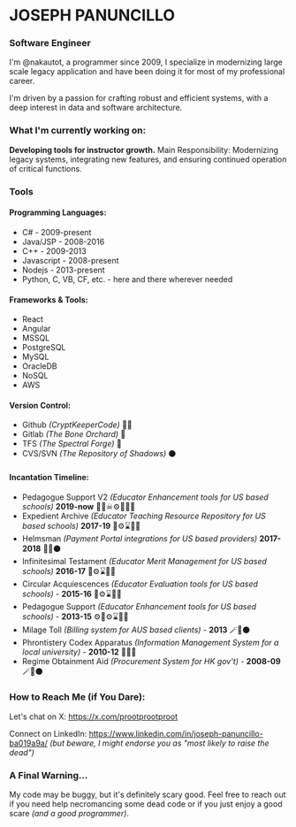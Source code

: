 # JOSEPH PANUNCILLO
### Software Engineer 

I'm @nakautot, a programmer since 2009, I specialize in modernizing large scale legacy application and have been doing it for most of my professional career.

I'm driven by a passion for crafting robust and efficient systems, with a deep interest in data and software architecture.

### What I'm currently working on:

**Developing tools for instructor growth.**
Main Responsibility: Modernizing legacy systems, integrating new features, and ensuring continued operation of critical functions.

### Tools

#### Programming Languages:

- C# - 2009-present 
- Java/JSP - 2008-2016
- C++ - 2009-2013
- Javascript - 2008-present
- Nodejs - 2013-present
- Python, C, VB, CF, etc. - here and there wherever needed

#### Frameworks & Tools:
- React
- Angular
- MSSQL
- PostgreSQL
- MySQL
- OracleDB
- NoSQL
- AWS

#### Version Control:
- Github _(CryptKeeperCode)_ 💂‍♂️
- Gitlab _(The Bone Orchard)_ 🦴
- TFS _(The Spectral Forge)_ 🔨
- CVS/SVN _(The Repository of Shadows)_ ⚫

#### Incantation Timeline:

- Pedagogue Support V2 _(Educator Enhancement tools for US based schools)_ **2019-now** 🔩🐴☠⚙📖💂‍♂️
- Expedient Archive _(Educator Teaching Resource Repository for US based schools)_ **2017-19** 🪹⚙⌛💂‍♂️
- Helmsman _(Payment Portal integrations for US based providers)_ **2017-2018** 🐴📖⚫
- Infinitesimal Testament _(Educator Merit Management for US based schools)_  **2016-17** 🪹⚙⌛💂‍♂️
- Circular Acquiescences _(Educator Evaluation tools for US based schools)_ - **2015-16** 🪹⚙⌛💂‍♂️
- Pedagogue Support _(Educator Enhancement tools for US based schools)_ - **2013-15** ⚙🪹⚙⌛💂‍♂️
- Milage Toll _(Billing system for AUS based clients)_ - **2013** 🪄👻⚫
- Phrontistery Codex Apparatus _(Information Management System for a local university)_ - **2010-12** 🐴📖🔨
- Regime Obtainment Aid _(Procurement System for HK gov't)_ - **2008-09** 🪄🏦⚫

### How to Reach Me (if You Dare):

Let's chat on X: https://x.com/prootprootproot

Connect on LinkedIn: https://www.linkedin.com/in/joseph-panuncillo-ba019a9a/ _(but beware, I might endorse you as "most likely to raise the dead")_

### A Final Warning...

My code may be buggy, but it's definitely scary good.  Feel free to reach out if you need help necromancing some dead code or if you just enjoy a good scare _(and a good programmer)_.
